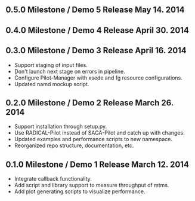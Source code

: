 0.5.0 Milestone / Demo 5 Release                         May 14. 2014
---------------------------------------------------------------------


0.4.0 Milestone / Demo 4 Release                       April 30. 2014
---------------------------------------------------------------------


0.3.0 Milestone / Demo 3 Release                       April 16. 2014
---------------------------------------------------------------------

* Support staging of input files.
* Don't launch next stage on errors in pipeline.
* Configure Pilot-Manager with xsede and fg resource configurations.
* Updated namd mockup script.

0.2.0 Milestone / Demo 2 Release                       March 26. 2014
---------------------------------------------------------------------

* Support installation through setup.py.
* Use RADICAL-Pilot instead of SAGA-Pilot and catch up with changes.
* Updated examples and performance scripts to new namespace.
* Reorganized repo structure, documentation, etc.

0.1.0 Milestone / Demo 1 Release                       March 12. 2014
---------------------------------------------------------------------

* Integrate callback functionality.
* Add script and library support to measure throughput of mtms.
* Add plot generating scripts to visualize performance.
